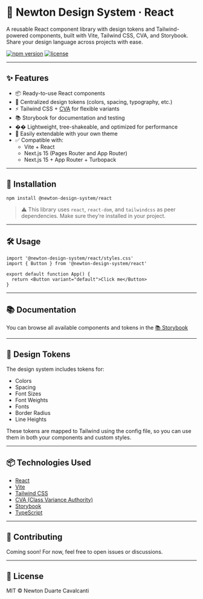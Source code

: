 # 🧱 Newton Design System · React

A reusable React component library with design tokens and Tailwind-powered components, built with Vite, Tailwind CSS, CVA, and Storybook. Share your design language across projects with ease.

[![npm version](https://img.shields.io/npm/v/@newton-design-system/react.svg)](https://www.npmjs.com/package/@newton-design-system/react)
[![license](https://img.shields.io/npm/l/@newton-design-system/react.svg)](LICENSE)

---

## ✨ Features

- 📦 Ready-to-use React components
- 🎨 Centralized design tokens (colors, spacing, typography, etc.)
- ⚡ Tailwind CSS + [CVA](https://cva.style/) for flexible variants
- 📚 Storybook for documentation and testing
- �� Lightweight, tree-shakeable, and optimized for performance
- 🔧 Easily extendable with your own theme
- ✅ Compatible with:
  - Vite + React
  - Next.js 15 (Pages Router and App Router)
  - Next.js 15 + App Router + Turbopack

---

## 🚀 Installation

```bash
npm install @newton-design-system/react
```

> ⚠️ This library uses `react`, `react-dom`, and `tailwindcss` as peer dependencies. Make sure they’re installed in your project.

---

## 🛠️ Usage

```tsx
import '@newton-design-system/react/styles.css'
import { Button } from '@newton-design-system/react'

export default function App() {
  return <Button variant="default">Click me</Button>
}
```

---

## 📚 Documentation

You can browse all available components and tokens in the [📚 Storybook](#)

---

## 🎨 Design Tokens

The design system includes tokens for:

- Colors
- Spacing
- Font Sizes
- Font Weights
- Fonts
- Border Radius
- Line Heights

These tokens are mapped to Tailwind using the config file, so you can use them in both your components and custom styles.

---

## 📦 Technologies Used

- [React](https://reactjs.org/)
- [Vite](https://vitejs.dev/)
- [Tailwind CSS](https://tailwindcss.com/)
- [CVA (Class Variance Authority)](https://cva.style/)
- [Storybook](https://storybook.js.org/)
- [TypeScript](https://www.typescriptlang.org/)

---

## 🤝 Contributing

Coming soon! For now, feel free to open issues or discussions.

---

## 📄 License

MIT © Newton Duarte Cavalcanti
